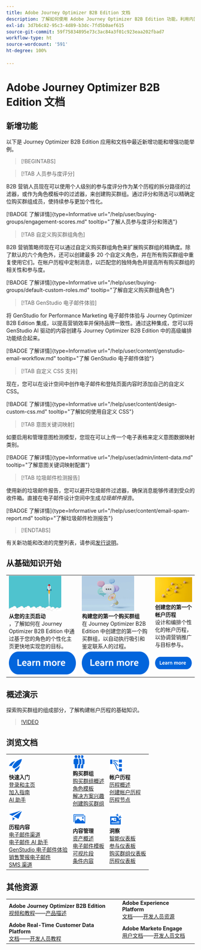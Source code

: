 ```yaml
---
title: Adobe Journey Optimizer B2B Edition 文档
description: 了解如何使用 Adobe Journey Optimizer B2B Edition 功能，利用内置的生成式 AI 和行业领先的自动化来编排帐户和购买群组历程。
exl-id: 3d7b6c82-95c3-4d89-b3dc-7fd5b0aef615
source-git-commit: 59f75834895e73c3ac84a3f01c923eaa202fbad7
workflow-type: ht
source-wordcount: '591'
ht-degree: 100%

---
```


# Adobe Journey Optimizer B2B Edition 文档

## 新增功能

以下是 Journey Optimizer B2B Edition 应用和文档中最近新增功能和增强功能举例。

>[!BEGINTABS]

>[!TAB 人员参与度评分]

B2B 营销人员现在可以使用个人级别的参与度评分作为某个历程的拆分路径的过滤器，或作为角色模板中的过滤器，来创建购买群组。通过评分和筛选可以精确定位购买群组成员，使持续参与更加个性化。

[!BADGE 了解详情]{type=Informative url="/help/user/buying-groups/engagement-scores.md" tooltip="了解人员参与度评分和筛选"}

>[!TAB 自定义购买群组角色]

B2B 营销策略师现在可以通过自定义购买群组角色来扩展购买群组的精确度。除了默认的六个角色外，还可以创建最多 20 个自定义角色，并在所有购买群组中重复使用它们。在帐户历程中定制消息，以匹配您的独特角色并提高所有购买群组的相关性和参与度。&#x200B;

[!BADGE 了解详情]{type=Informative url="/help/user/buying-groups/default-custom-roles.md" tooltip="了解自定义购买群组角色"}

>[!TAB GenStudio 电子邮件体验]

将 GenStudio for Performance Marketing 电子邮件体验与 Journey Optimizer B2B Edition 集成，以提高营销效率并保持品牌一致性。通过这种集成，您可以将 GenStudio AI 驱动的内容创建与 Journey Optimizer B2B Edition 中的高级编排功能结合起来。

[!BADGE 了解详情]{type=Informative url="/help/user/content/genstudio-email-workflow.md" tooltip="了解 GenStudio 电子邮件体验"}

>[!TAB 自定义 CSS 支持]

现在，您可以在设计空间中创作电子邮件和登陆页面内容时添加自己的自定义 CSS。

[!BADGE 了解详情]{type=Informative url="/help/user/content/design-custom-css.md" tooltip="了解如何使用自定义 CSS"}

>[!TAB 意图关键词映射]

如要启用和管理意图检测模型，您现在可以上传一个电子表格来定义意图数据映射类别。

[!BADGE 了解详情]{type=Informative url="/help/user/admin/intent-data.md" tooltip="了解意图关键词映射配置"}

>[!TAB 垃圾邮件检测报告]

使用新的垃圾邮件报告，您可以避开垃圾邮件过滤器，确保消息能够传递到受众的收件箱。直接在电子邮件设计空间中生成&#x200B;_垃圾邮件报告_。

[!BADGE 了解详情]{type=Informative url="/help/user/content/email-spam-report.md" tooltip="了解垃圾邮件检测报告"}

>[!ENDTABS]

有关新功能和改进的完整列表，请参阅[发行说明](../user/release-notes/release-notes.md)。<!-- Stay up-to-date with the latest changes in our documentation by visiting the [documentation updates page](using/rn/documentation-updates.md).-->

## 从基础知识开始

<table style="table-layout:fixed">
  <tr style="border: 0;">
    <td>
    <a href="home-page.md"><img width="140px" src="./assets/launch.png" alt="产品使用启动"></a>
    <div><strong>从您的主页启动</strong><br/>，了解如何在 Journey Optimizer B2B Edition 中通过基于您的角色的个性化主页更快地实现您的目标。</div>
    </td>
      <td>
    <a href="buying-groups/buying-groups-overview.md"><img width="140px" src="./assets/communication.png" alt="购买群组"></a>
    <div><strong>构建您的第一个购买群组</strong><br/>在 Journey Optimizer B2B Edition 中创建您的第一个购买群组，以自动执行吸引和鉴定联系人的过程。</div>
    </td>
    <td>
    <a href="journeys/journey-overview.md"><img width="140px" src="./assets/flow.png" alt="帐户历程"></a>
    <div><strong>创建您的第一个帐户历程</strong><br/>设计和编排个性化的帐户历程，以协调营销推广与目标参与。 
    </div>
    </td>
  </tr>
  <tr style="border: 0;">
    <td align="center"><a href="home-page.md"><img src="../assets/learn-more.svg" alt="了解详情"></a></td>
    <td align="center"><a href="buying-groups/buying-groups-overview.md"><img src="../assets/learn-more.svg" alt="了解详情"></a></td>
    <td align="center"><a href="journeys/journey-overview.md"><img src="../assets/learn-more.svg" alt="了解详情"></a></td>
    </tr>
</table>

## 概述演示

探索购买群组的组成部分，了解构建帐户历程的基础知识。

>[!VIDEO](https://video.tv.adobe.com/v/3432054?quality=12)

## 浏览文档

<table style="table-layout:auto">
  <tr style="border: 0;">
    <td>
      <img src="../assets/do-not-localize/icon-quick-start.svg" width="35px" alt="快速入门"><br/>
      <strong>快速入门</strong><br/><a href="home-page.md">登录和主页</a><br/><a href="./start/get-started.md">加入指南</a> <br/><a href="./ai-assistant/ai-assistant-overview.md">AI 助手</a>
    </td>
    <!--
    <td>
      <img src="../assets/do-not-localize/icon-configure.svg" width="35px"><br/>
      <strong>Configuration<br/>administration</strong><br/><a href="using/configuration/channel-surfaces.md">Channel surfaces</a> - <a href="using/configuration/about-data-sources-events-actions.md">Configure journeys</a>  - <a href="using/administration/permissions-overview.md">Access control</a> - <a href="using/administration/sandboxes.md">Sandboxes management</a>
    </td> -->
    <td>
      <img src="../assets/do-not-localize/icon_audience.svg" width="35px" alt="购买群组"><br/>
      <strong>购买群组</strong><br/><a href="./buying-groups/buying-groups-overview.md">购买群组概述</a><br/><a href="./buying-groups/buying-groups-role-templates.md">角色模板</a><br/><a href="./buying-groups/solution-interests.md">解决方案兴趣</a><br/><a href="./buying-groups/buying-groups-create.md">创建购买群组</a>
    </td>
    <td>
      <img src="../assets/do-not-localize/icon-paths.svg" width="35px" alt="帐户历程"><br/>
      <strong>帐户历程</strong><br/><a href="./journeys/journey-overview.md">历程概述</a><br/><a href="./journeys/journey-overview.md#create-an-account-journey">创建帐户历程</a><br/><a href="./journeys/journey-nodes.md">历程节点</a>
    </td>
  </tr>
  <tr style="border: 0;">
    <td>
      <img src="../assets/do-not-localize/icon-campaign.svg" width="35px" alt="历程内容"><br/>
      <strong>历程内容</strong><br/><a href="./content/add-email.md">电子邮件渠道</a><br/><a href="./content/ai-assistant-emails.md">电子邮件 AI 助手</a><br/><a href="./content/genstudio-email-workflow.md">GenStudio 电子邮件体验</a><br/><a href="./content/sales-alert-email.md">销售警报电子邮件</a><br/><a href="./content/sms-authoring.md">SMS 渠道</a>
    </td>
        <td>
      <img src="../assets/do-not-localize/icon_assets.svg" width="35px" alt="内容管理"><br/>
      <strong>内容管理</strong><br/><a href="./content/assets-overview.md">资产概述</a><br/><a href="./content/email-templates.md">电子邮件模板</a><br/><a href="./content/fragments.md">可视片段</a><br/><a href="./content/conditional-content.md">条件内容</a>
    </td>
    <td>
      <img src="../assets/do-not-localize/icon-offer.svg" width="35px" alt="洞察和仪表板"><br/>
      <strong>洞察</strong><br/><a href="./dashboards/intelligent-dashboard.md">智能仪表板</a><br/><a href="./dashboards/engagement-dashboard.md">参与仪表板</a><br/><a href="./dashboards/buying-groups-dashboard.md">购买群组仪表板</a><br/><a href="./dashboards/journeys-dashboard.md">历程仪表板</a>
    </td>

</tr>
</table>

## 其他资源

<table style="table-layout:fixed"><tr style="border: 0;">
<tr><td><strong>Adobe Journey Optimizer B2B Edition</strong><br/>
<a href="https://experienceleague.adobe.com/zh-hans/docs/journey-optimizer-b2b-learn/tutorials/overview" target="_blank">视频和教程</a>——<a href="https://helpx.adobe.com/cn/legal/product-descriptions/adobe-journey-optimizer-b2b.html" target="_blank">产品描述</a> <!-- - <a href="https://www.adobe.com/content/dam/cc/en/security/pdfs/AJO_SecurityOverview.pdf" target="_blank">Security overview (PDF)</a> - <a href="https://developer.adobe.com/journey-optimizer-apis/" target="_blank">APIs reference</a> - <a href="https://experienceleague.adobe.com/tools/ajo-schemas/schema-dictionary.html" target="_blank">Journey Optimizer Schema Dictionary</a> -->
</td>
<td><strong>Adobe Experience Platform</strong><br/>
<a href="https://experienceleague.adobe.com/zh-hans/docs/experience-platform/landing/home" target="_blank">文档</a>——<a href="https://business.adobe.com/products/experience-platform/documentation-and-developer-resources.html" target="_blank">开发人员资源</a>
</td></tr>
<tr><td><strong>Adobe Real-Time Customer Data Platform</strong><br/>
<a href="https://experienceleague.adobe.com/zh-hans/docs/experience-platform/rtcdp/home" target="_blank">文档</a>——<a href="https://experienceleague.adobe.com/zh-hans/docs/platform-learn/getting-started-for-data-architects-and-data-engineers/overview" target="_blank">开发人员教程</a>
</td><td><strong>Adobe Marketo Engage</strong><br/>
<a href="https://experienceleague.adobe.com/zh-hans/docs/marketo/using/home" target="_blank">用户文档</a>——<a href="https://experienceleague.adobe.com/zh-hans/docs/marketo-developer/marketo/home" target="_blank">开发人员文档</a>
</td>
</tr></table>

